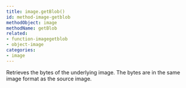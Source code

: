 ```yaml
---
title: image.getBlob()
id: method-image-getblob
methodObject: image
methodName: getBlob
related:
- function-imagegetblob
- object-image
categories:
- image
---
```


Retrieves the bytes of the underlying image. The bytes are in the same image format as the source image.
